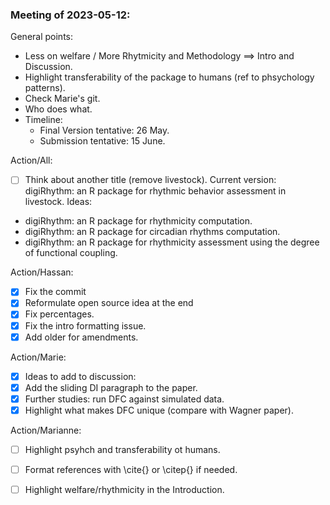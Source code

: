 ### Meeting of 2023-05-12:
General points:
* Less on welfare / More Rhytmicity and Methodology ==> Intro and Discussion.
* Highlight transferability of the package to humans (ref to phsychology patterns).
* Check Marie's git.
* Who does what.
* Timeline:
  * Final Version tentative: 26 May.
  * Submission tentative: 15 June.

Action/All:
- [ ] Think about another title (remove livestock).
Current version: digiRhythm: an R package for rhythmic behavior assessment in livestock.
Ideas:
- digiRhythm: an R package for rhythmicity computation.
- digiRhythm: an R package for circadian rhythms computation.
- digiRhythm: an R package for rhythmicity assessment using the degree of functional coupling.


Action/Hassan:
- [x] Fix the commit
- [x] Reformulate open source idea at the end
- [x] Fix percentages.
- [x] Fix the intro formatting issue.
- [x] Add older for amendments.

Action/Marie:
- [x] Ideas to add to discussion:
- [x] Add the sliding DI paragraph to the paper.
- [x] Further studies: run DFC against simulated data.
- [x] Highlight what makes DFC unique (compare with Wagner paper).

Action/Marianne:
- [ ] Highlight psyhch and transferability ot humans.
- [ ] Format references with \cite{} or \citep{} if needed.
- [ ] Highlight welfare/rhythmicity in the Introduction.


